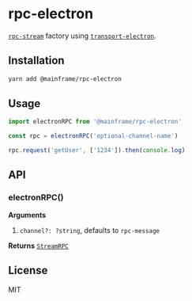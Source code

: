 # rpc-electron

[`rpc-stream`](../rpc-stream) factory using [`transport-electron`](../transport-electron).

## Installation

```sh
yarn add @mainframe/rpc-electron
```

## Usage

```js
import electronRPC from '@mainframe/rpc-electron'

const rpc = electronRPC('optional-channel-name')

rpc.request('getUser', ['1234']).then(console.log)
```

## API

### electronRPC()

**Arguments**

1.  `channel?: ?string`, defaults to `rpc-message`

**Returns** [`StreamRPC`](../rpc-stream)

## License

MIT

